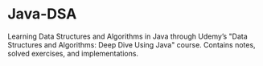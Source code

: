 # Java-DSA
Learning Data Structures and Algorithms in Java through Udemy’s "Data Structures and Algorithms: Deep Dive Using Java" course. Contains notes, solved exercises, and implementations.
